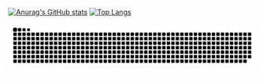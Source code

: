 [![Anurag's GitHub stats](https://github-readme-stats.vercel.app/api?username=Hydraxys&theme=merko)](https://github.com/Xeruloudon/)
[![Top Langs](https://github-readme-stats.vercel.app/api/top-langs/?username=Hydraxys&theme=merko)](https://github.com/Xeruloudon/)

<!--
**Xeruloudon/Xeruloudon** is a ✨ _special_ ✨ repository because its `README.md` (this file) appears on your GitHub profile.

Here are some ideas to get you started:

- 🔭 I’m currently working on ...
- 🌱 I’m currently learning ...
- 👯 I’m looking to collaborate on ...
- 🤔 I’m looking for help with ...
- 💬 Ask me about ...
- 📫 How to reach me: ...
- 😄 Pronouns: ...
- ⚡ Fun fact: ...
-->
![snake gif](https://github.com/Xeruloudon/Xeruloudon/blob/output/github-contribution-grid-snake.svg)
